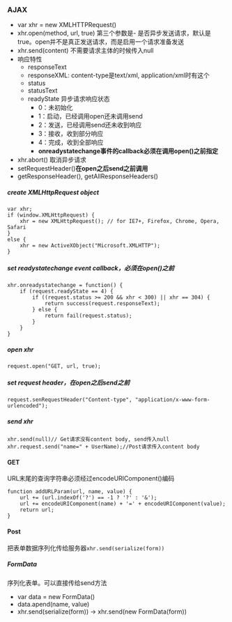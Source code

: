 ### AJAX
- var xhr = new XMLHTTPRequest()
- xhr.open(method, url, true) 第三个参数是- 是否异步发送请求，默认是true。open并不是真正发送请求，而是启用一个请求准备发送
- xhr.send(content) 不需要请求主体的时候传入null
- 响应特性
	- responseText
	- responseXML: content-type是text/xml, application/xml时有这个
	- status
	- statusText
	- readyState 异步请求响应状态
		- 0：未初始化
		- 1：启动，已经调用open还未调用send
		- 2：发送，已经调用send还未收到响应
		- 3：接收，收到部分响应
		- 4：完成，收到全部响应
		- **onreadystatechange事件的callback必须在调用open()之前指定**
- xhr.abort() 取消异步请求
- setRequestHeader()**在open之后send之前调用**
- getResponseHeader(), getAllResponseHeaders()
##### create XMLHttpRequest object  
```
var xhr;
if (window.XMLHttpRequest) {
	xhr = new XMLHttpRequest(); // for IE7+, Firefox, Chrome, Opera, Safari
}
else {
	xhr = new ActiveXObject("Microsoft.XMLHTTP");
}
```  
##### set readystatechange event callback，必须在open()之前   
```
xhr.onreadystatechange = function() {
	if (request.readyState == 4) { 
		if ((request.status >= 200 && xhr < 300) || xhr == 304) {
			return success(request.responseText); 
		} else {
			return fail(request.status);
		}
	}
}
```  
##### open xhr   
```
request.open("GET, url, true); 
``` 
##### set request header，在open之后send之前
```
request.senRequestHeader("Content-type", "application/x-www-form-urlencoded");
```
##### send xhr
```
xhr.send(null)// Get请求没有content body, send传入null
xhr.request.send("name=" + UserName);//Post请求传入content body
```

#### GET
URL末尾的查询字符串必须经过encodeURIComponent()编码
```
function addURLParam(url, name, value) {
	url += (url.indexOf('?') == -1 ? '?' : '&');
	url += encodeURIComponent(name) + '=' + encodeURIComponent(value);
	return url;
}
```

#### Post
把表单数据序列化传给服务器```xhr.send(serialize(form))```

##### FormData
序列化表单。可以直接传给send方法
- var data = new FormData()
- data.apend(name, value)
- xhr.send(serialize(form)) -> xhr.send(new FormData(form))
